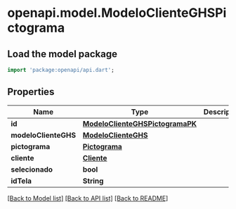 # openapi.model.ModeloClienteGHSPictograma

## Load the model package
```dart
import 'package:openapi/api.dart';
```

## Properties
Name | Type | Description | Notes
------------ | ------------- | ------------- | -------------
**id** | [**ModeloClienteGHSPictogramaPK**](ModeloClienteGHSPictogramaPK.md) |  | [optional] 
**modeloClienteGHS** | [**ModeloClienteGHS**](ModeloClienteGHS.md) |  | [optional] 
**pictograma** | [**Pictograma**](Pictograma.md) |  | [optional] 
**cliente** | [**Cliente**](Cliente.md) |  | [optional] 
**selecionado** | **bool** |  | [optional] 
**idTela** | **String** |  | [optional] 

[[Back to Model list]](../README.md#documentation-for-models) [[Back to API list]](../README.md#documentation-for-api-endpoints) [[Back to README]](../README.md)


